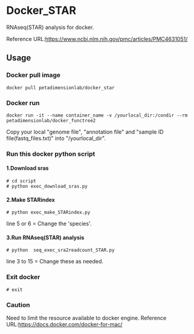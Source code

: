 # Docker_STAR
RNAseq(STAR) analysis for docker.

Reference URL:https://www.ncbi.nlm.nih.gov/pmc/articles/PMC4631051/

## Usage

### Docker pull image

```
docker pull petadimensionlab/docker_star
```

### Docker run

```
docker run -it --name container_name -v /yourlocal_dir:/condir --rm  petadimensionlab/docker_functree2
```

Copy your local "genome file", "annotation file" and "sample ID file(fastq_files.txt)" into "/yourlocal_dir".

### Run this docker python script
#### 1.Download sras

```
# cd script
# python exec_download_sras.py
```

#### 2.Make STARindex

```
# python exec_make_STARindex.py
```

line 5 or 6 = Change the 'species'.

#### 3.Run RNAseq(STAR) analysis

```
# python  seq_exec_sra2readcount_STAR.py
```

line 3 to 15 = Change these as needed.

### Exit docker

```
# exit
```

### Caution
Need to limit the resource available to  docker engine.
Reference URL:https://docs.docker.com/docker-for-mac/
